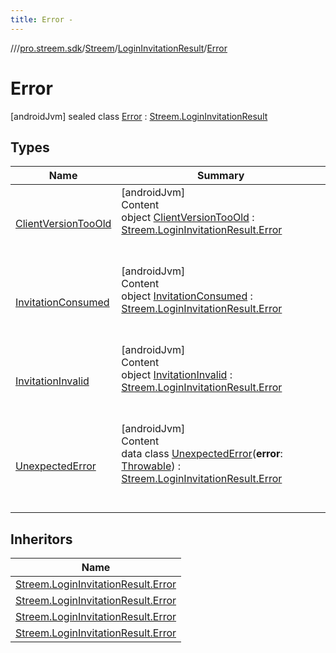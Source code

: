 ```yaml
---
title: Error -
---
```

//[<root>](../../../../../index.md)/[pro.streem.sdk](../../../index.md)/[Streem](../../index.md)/[LoginInvitationResult](../index.md)/[Error](index.md)



# Error  
 [androidJvm] sealed class [Error](index.md) : [Streem.LoginInvitationResult](../index.md)   


## Types  
  
|  Name |  Summary | 
|---|---|
| <a name="pro.streem.sdk/Streem.LoginInvitationResult.Error.ClientVersionTooOld///PointingToDeclaration/"></a>[ClientVersionTooOld](-client-version-too-old/index.md)| <a name="pro.streem.sdk/Streem.LoginInvitationResult.Error.ClientVersionTooOld///PointingToDeclaration/"></a>[androidJvm]  <br>Content  <br>object [ClientVersionTooOld](-client-version-too-old/index.md) : [Streem.LoginInvitationResult.Error](index.md)  <br><br><br>|
| <a name="pro.streem.sdk/Streem.LoginInvitationResult.Error.InvitationConsumed///PointingToDeclaration/"></a>[InvitationConsumed](-invitation-consumed/index.md)| <a name="pro.streem.sdk/Streem.LoginInvitationResult.Error.InvitationConsumed///PointingToDeclaration/"></a>[androidJvm]  <br>Content  <br>object [InvitationConsumed](-invitation-consumed/index.md) : [Streem.LoginInvitationResult.Error](index.md)  <br><br><br>|
| <a name="pro.streem.sdk/Streem.LoginInvitationResult.Error.InvitationInvalid///PointingToDeclaration/"></a>[InvitationInvalid](-invitation-invalid/index.md)| <a name="pro.streem.sdk/Streem.LoginInvitationResult.Error.InvitationInvalid///PointingToDeclaration/"></a>[androidJvm]  <br>Content  <br>object [InvitationInvalid](-invitation-invalid/index.md) : [Streem.LoginInvitationResult.Error](index.md)  <br><br><br>|
| <a name="pro.streem.sdk/Streem.LoginInvitationResult.Error.UnexpectedError///PointingToDeclaration/"></a>[UnexpectedError](-unexpected-error/index.md)| <a name="pro.streem.sdk/Streem.LoginInvitationResult.Error.UnexpectedError///PointingToDeclaration/"></a>[androidJvm]  <br>Content  <br>data class [UnexpectedError](-unexpected-error/index.md)(**error**: [Throwable](https://kotlinlang.org/api/latest/jvm/stdlib/kotlin/-throwable/index.html)) : [Streem.LoginInvitationResult.Error](index.md)  <br><br><br>|


## Inheritors  
  
|  Name | 
|---|
| <a name="pro.streem.sdk/Streem.LoginInvitationResult.Error.InvitationConsumed///PointingToDeclaration/"></a>[Streem.LoginInvitationResult.Error](-invitation-consumed/index.md)|
| <a name="pro.streem.sdk/Streem.LoginInvitationResult.Error.InvitationInvalid///PointingToDeclaration/"></a>[Streem.LoginInvitationResult.Error](-invitation-invalid/index.md)|
| <a name="pro.streem.sdk/Streem.LoginInvitationResult.Error.ClientVersionTooOld///PointingToDeclaration/"></a>[Streem.LoginInvitationResult.Error](-client-version-too-old/index.md)|
| <a name="pro.streem.sdk/Streem.LoginInvitationResult.Error.UnexpectedError///PointingToDeclaration/"></a>[Streem.LoginInvitationResult.Error](-unexpected-error/index.md)|

